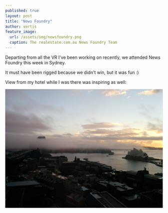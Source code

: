 ```yaml
---
published: true
layout: post
title: "News Foundry"
author: vertis
feature_image:
  url: /assets/img/newsfoundry.png
  caption: The realestate.com.au News Foundry Team
---
```


Departing from all the VR I've been working on recently, we attended News Foundry this week in Sydney.

It must have been rigged because we didn't win, but it was fun :)

View from my hotel while I was there was inspiring as well:

![News Foundry - Hotel](/assets/img/newsfoundry-hotel.png)
